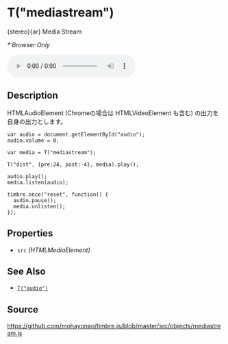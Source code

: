 T("mediastream")
================
{stereo}{ar} Media Stream

_* Browser Only_


<audio id="audio" src="/timbre.js/misc/audio/amen.wav" controls></audio>

## Description ##
HTMLAudioElement (Chromeの場合は HTMLVideoElement も含む) の出力を自身の出力とします。

```timbre
var audio = document.getElementById("audio");
audio.volume = 0;

var media = T("mediastream");

T("dist", {pre:24, post:-4}, media).play();

audio.play();
media.listen(audio);

timbre.once("reset", function() {
  audio.pause();
  media.unlisten();
});
```

## Properties ##
- `src` _(HTMLMediaElement)_

## See Also ##
- [`T("audio")`](./audio.html)

## Source ##
https://github.com/mohayonao/timbre.js/blob/master/src/objects/mediastream.js

